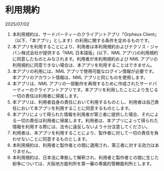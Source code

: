 # 利用規約

2025/07/02

1. 本利用規約は、サードパーティーのクライアントアプリ「Orpheus Client」（以下、「本アプリ」とします）の利用に関する条件を定めるものです。
2. 本アプリを利用することにより、利用者は本利用規約およびナクソス・ジャパン株式会社が提供する「NML 日本語版」(以下、NML アプリ)の利用規約に同意したものとみなされます。利用者が本利用規約および NML アプリの利用規約に同意できない場合は、本アプリを利用することはできません。
3. 本アプリの利用には、NML アプリで使用可能なログイン情報が必要です。本アプリのアカウント情報は、NML アプリと同じものを使用します。
4. 本アプリは、NML アプリの一部動作を再現するために作成されたサードパーティーのクライアントアプリです。本アプリを利用したことにより生じる一切の責任は利用者に帰属します。
5. 本アプリは、利用者自身の責任において利用するものとし、利用者は自己責任において本アプリを利用することに同意するものとします。
6. 本アプリによって得られた情報を利用者が第三者に提供した場合、それによる一切の責任は利用者に帰属します。利用者は、本アプリによって得られた情報を利用する際には、法令に違反しないよう十分注意してください。
7. 利用者は、本アプリを利用することにより、製作者に対して一切の責任を負わせないことに同意するものとします。
8. 本利用規約は、利用者と製作者との間に適用され、第三者に対する効力はありません。
9. 本利用規約は、日本法に準拠して解釈され、利用者と製作者との間に生じた紛争については、大阪地方裁判所を第一審の専属的管轄裁判所とします。
